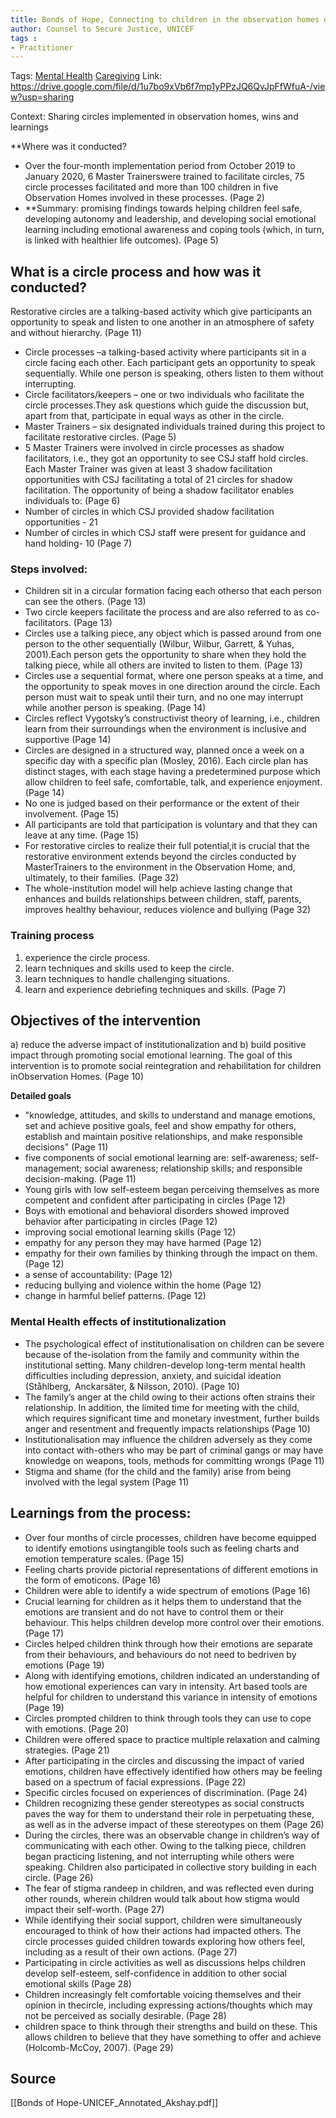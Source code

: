 ```yaml
---
title: Bonds of Hope, Connecting to children in the observation homes of Rajasthan
author: Counsel to Secure Justice, UNICEF
tags :
- Practitioner
---
```

Tags: [Mental Health](Mental%20Health)  [Caregiving](Caregiving)
Link: https://drive.google.com/file/d/1u7bo9xVb6f7mp1yPPzJQ6QvJpFfWfuA-/view?usp=sharing

Context: Sharing circles implemented in observation homes, wins and learnings 

**Where was it conducted? 
- Over the four-month implementation period from October 2019 to January 2020, 6 Master Trainerswere trained to facilitate circles, 75 circle processes facilitated and more than 100 children in five Observation Homes involved in these processes. (Page 2)
-  **Summary: promising findings towards helping children feel safe, developing autonomy and leadership, and developing social emotional learning including emotional awareness and coping tools (which, in turn, is linked with healthier life outcomes). (Page 5)


## What is a circle process and how was it conducted? 

Restorative circles are a talking-based activity which give participants an opportunity to speak and listen to one another in an atmosphere of safety and without hierarchy. (Page 11)
- Circle processes –a talking-based activity where participants sit in a circle facing each other. Each participant gets an opportunity to speak sequentially. While one person is speaking, others listen to them without interrupting.
- Circle facilitators/keepers – one or two individuals who facilitate the circle processes.They ask questions which guide the discussion but, apart from that, participate in equal ways as other in the circle.
- Master Trainers – six designated individuals trained during this project to facilitate restorative circles. (Page 5)
- 5 Master Trainers were involved in circle processes as shadow facilitators, i.e., they got an opportunity to see CSJ staff hold circles. Each Master Trainer was given at least 3 shadow facilitation opportunities with CSJ facilitating a total of 21 circles for shadow facilitation. The opportunity of being a shadow facilitator enables individuals to: (Page 6)
-  Number of circles in which CSJ provided shadow facilitation opportunities - 21
-  Number of circles in which CSJ staff were present for guidance and hand holding- 10  (Page 7)

### Steps involved:

- Children sit in a circular formation facing each otherso that each person can see the others. (Page 13)
- Two circle keepers facilitate the process and are also referred to as co-facilitators. (Page 13)
- Circles use a talking piece, any object which is passed around from one person to the other sequentially (Wilbur, Wilbur, Garrett, & Yuhas, 2001).Each person gets the opportunity to share when they hold the talking piece, while all others are invited to listen to them. (Page 13)
- Circles use a sequential format, where one person speaks at a time, and the opportunity to speak moves in one direction around the circle. Each person must wait to speak until their turn, and no one may interrupt while another person is speaking. (Page 14)
- Circles reflect Vygotsky’s constructivist theory of learning, i.e., children learn from their surroundings when the environment is inclusive and supportive (Page 14)
- Circles are designed in a structured way, planned once a week on a specific day with a specific plan (Mosley, 2016). Each circle plan has distinct stages, with each stage having a predetermined purpose which allow children to feel safe, comfortable, talk, and experience enjoyment. (Page 14)
- No one is judged based on their performance or the extent of their involvement. (Page 15)
- All participants are told that participation is voluntary and that they can leave at any time. (Page 15)
-  For restorative circles to realize their full potential,it is crucial that the restorative environment extends beyond the circles conducted by MasterTrainers to the environment in the Observation Home, and, ultimately, to their families. (Page 32)
- The whole-institution model will help achieve lasting change that enhances and builds relationships between children, staff, parents, improves healthy behaviour, reduces violence and bullying (Page 32)


### Training process
1. experience the circle process.
2. learn techniques and skills used to keep the circle.
3. learn techniques to handle challenging situations.
4. learn and experience debriefing techniques and skills. (Page 7)

## Objectives of the intervention

a) reduce the adverse impact of institutionalization and 
b) build positive impact through promoting social emotional learning. 
The goal of this intervention is to promote social reintegration and rehabilitation for children inObservation Homes. (Page 10)

**Detailed goals**
- "knowledge, attitudes, and skills to understand and manage emotions, set and achieve positive goals, feel and show empathy for others, establish and maintain positive relationships, and make responsible decisions" (Page 11)
- five components of social emotional learning are: self-awareness; self-management; social awareness; relationship skills; and responsible decision-making. (Page 11)
- Young girls with low self-esteem began perceiving themselves as more competent and confident after participating in circles (Page 12)
- Boys with emotional and behavioral disorders showed improved behavior after participating in circles (Page 12)
- improving social emotional learning skills (Page 12)
- empathy for any person they may have harmed (Page 12)
- empathy for their own families by thinking through the impact on them. (Page 12)
- a sense of accountability: (Page 12)
- reducing bullying and violence within the home (Page 12)
- change in harmful belief patterns. (Page 12)


### Mental Health effects of institutionalization
- The psychological effect of institutionalisation on children can be severe because of the-isolation from the family and community within the institutional setting. Many children-develop long-term mental health difficulties including depression, anxiety, and suicidal ideation (Ståhlberg,  Anckarsäter, & Nilsson, 2010). (Page 10)
- The family’s anger at the child owing to their actions often strains their relationship. In addition, the limited time for meeting with the child, which requires significant time and monetary investment, further builds anger and resentment and frequently impacts relationships (Page 10)
- Institutionalisation may influence the children adversely as they come into contact with-others who may be part of criminal gangs or may have knowledge on weapons, tools, methods for committing wrongs (Page 11)
- Stigma and shame (for the child and the family) arise from being involved with the legal system (Page 11)

## Learnings from the process:
- Over four months of circle processes, children have become equipped to identify emotions usingtangible tools such as feeling charts and emotion temperature scales. (Page 15)
- Feeling charts provide pictorial representations of different emotions in the form of emoticons. (Page 16)
- Children were able to identify a wide spectrum of emotions (Page 16)
- Crucial learning for children as it helps them to understand that the emotions are transient and do not have to control them or their behaviour. This helps children develop more control over their emotions. (Page 17)
- Circles helped children think through how their emotions are separate from their behaviours, and behaviours do not need to bedriven by emotions (Page 19)
- Along with identifying emotions, children indicated an understanding of how emotional experiences can vary in intensity. Art based tools are helpful for children to understand this variance in intensity of emotions (Page 19)
- Circles prompted children to think through tools they can use to cope with emotions. (Page 20)
- Children were offered space to practice multiple relaxation and calming strategies. (Page 21)
- After participating in the circles and discussing the impact of varied emotions, children have effectively identified how others may be feeling based on a spectrum of facial expressions. (Page 22)
- Specific circles focused on experiences of discrimination. (Page 24)
- Children recognizing these gender stereotypes as social constructs paves the way for them to understand their role in perpetuating these, as well as in the adverse impact of these stereotypes on them (Page 26)
- During the circles, there was an observable change in children’s way of communicating with each other. Owing to the talking piece, children began practicing listening, and not interrupting while others were speaking. Children also participated in collective story building in each circle. (Page 26)
- The fear of stigma randeep in children, and was reflected even during other rounds, wherein children would talk about how stigma would impact their self-worth. (Page 27)
- While identifying their social support, children were simultaneously encouraged to think of how their actions had impacted others. The circle processes guided children towards exploring how others feel, including as a result of their own actions. (Page 27)
- Participating in circle activities as well as discussions helps children develop self-esteem, self-confidence in addition to other social emotional skills (Page 28)
- Children increasingly felt comfortable voicing themselves and their opinion in thecircle, including expressing actions/thoughts which may not be perceived as socially desirable. (Page 28)
- children space to think through their strengths and build on these. This allows children to believe that they have something to offer and achieve (Holcomb-McCoy, 2007). (Page 29)

## Source
[[Bonds of Hope-UNICEF_Annotated_Akshay.pdf]]